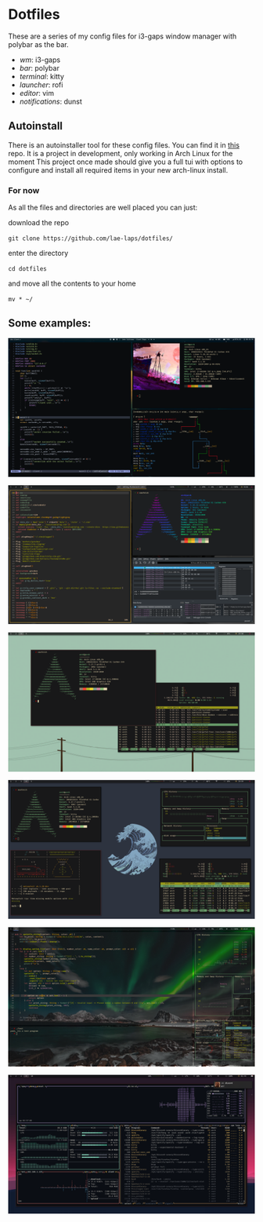 # Dotfiles
These are a series of my config files for i3-gaps window manager with polybar as the bar.

  * *wm*: i3-gaps
  * *bar*: polybar
  * *terminal*: kitty
  * *launcher*: rofi
  * *editor*: vim
  * *notifications*: dunst

## Autoinstall

There is an autoinstaller tool for these config files.
You can find it in [this](https://github.com/lae-laps/archmaker) repo. It is a project in development, only working in Arch Linux for the moment
This project once made should give you a full tui with options to configure and install all required items in your new arch-linux install.

### For now

As all the files and directories are well placed you can just:

download the repo

`git clone https://github.com/lae-laps/dotfiles/` 

enter the directory

`cd dotfiles`

and move all the contents to your home

`mv * ~/`

## Some examples:


![error displaying image -> images/new.png](images/new.png?raw=true "Title")

![error displaying image -> images/desktop_grey.png](images/desktop_grey.png?raw=true "Title")

![error displaying image -> images/blue-minimalist.png](images/blue-minimalist.png?raw=true "Title")

![error displaying image -> images/terminals-dark.png](images/terminals-dark.png?raw=true "Title")

![error displaying image -> images/desktop_transparent.png](images/desktop_transparent.png?raw=true "Title")

![error displaying image -> images/btop.png](images/btop.png?raw=true "Title")

